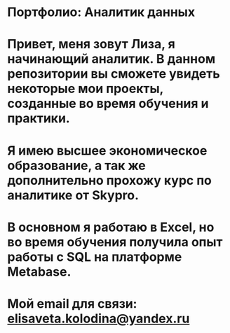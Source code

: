 # Портфолио: Аналитик данных
# Привет, меня зовут Лиза, я начинающий аналитик. В данном репозитории вы сможете увидеть некоторые мои проекты, созданные во время обучения и практики.
# Я имею высшее экономическое образование, а так же дополнительно прохожу курс по аналитике от Skypro.
# В основном я работаю в Excel, но во время обучения получила опыт работы с SQL на платформе Metabase.

# Мой email для связи: elisaveta.kolodina@yandex.ru
